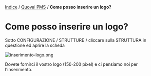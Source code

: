 [Indice](index.html) / [Quovai PMS](quovai-pms-it.md) / **Come posso inserire un logo?**

# Come posso inserire un logo?

Sotto CONFIGURAZIONE / STRUTTURE / cliccare sulla STRUTTURA in questione ed aprire la scheda 

![inserimento-logo.png](https://quovai.zendesk.com/hc/article_attachments/360005626558/inserimento-logo.png)

Dovete fornirci il vostro logo (150-200 pixel) e ci pensiamo noi per l'inserimento.